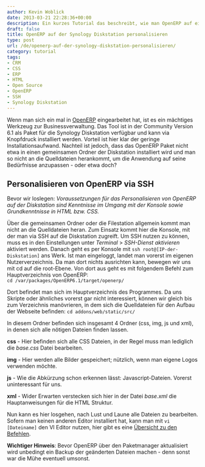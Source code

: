 ```yaml
---
author: Kevin Woblick
date: 2013-03-21 22:28:36+00:00
description: Ein kurzes Tutorial das beschreibt, wie man OpenERP auf einer Synology Diskstation personalisiert und seinen Wünschen anpassen kann.
draft: false
title: OpenERP auf der Synology Diskstation personalisieren
type: post
url: /de/openerp-auf-der-synology-diskstation-personalisieren/
category: tutorial
tags:
- CRM
- CSS
- ERP
- HTML
- Open Source
- OpenERP
- SSH
- Synology Diskstation
---
```


Wenn man sich ein mal in [OpenERP](https://www.openerp.com/de) eingearbeitet hat, ist es ein mächtiges Werkzeug zur Businessverwaltung. Das Tool ist in der Community Version 6.1 als Paket für die Synology Diskstation verfügbar und kann via Knopfdruck installiert werden. Vorteil ist hier klar der geringe Installationsaufwand. Nachteil ist jedoch, dass das OpenERP Paket nicht etwa in einen gemeinsamen Ordner der Diskstation installiert wird und man so nicht an die Quelldateien herankommt, um die Anwendung auf seine Bedürfnisse anzupassen - oder etwa doch?


## Personalisieren von OpenERP via SSH

Bevor wir loslegen: _Voraussetzungen für das Personalisieren von OpenERP auf der Diskstation sind Kenntnisse im Umgang mit der Konsole sowie Grundkenntnisse in HTML bzw. CSS._

Über die gemeinsamen Ordner oder die Filestation allgemein kommt man nicht an die Quelldateien heran. Zum Einsatz kommt hier die Konsole, mit der man via SSH auf die Diskstation zugreift. Um SSH nutzen zu können, muss es in den Einstellungen unter _Terminal_ > _SSH-Dienst aktivieren_ aktiviert werden. Danach geht es per Konsole mit `ssh root@[IP-der-Diskstation]` ans Werk. Ist man eingeloggt, landet man vorerst im eigenen Nutzerverzeichnis. Da man dort nichts ausrichten kann, bewegen wir uns mit cd auf die root-Ebene. Von dort aus geht es mit folgendem Befehl zum Hauptverzeichnis von OpenERP:
`cd /var/packages/OpenERP6.1/target/openerp/`

Dort befindet man sich im Hauptverzeichnis des Programmes. Da uns Skripte oder ähnliches vorerst gar nicht interessiert, können wir gleich bis zum Verzeichnis manövrieren, in dem sich die Quelldateien für den Aufbau der Webseite befinden:
`cd addons/web/static/src/`

In diesem Ordner befinden sich insgesamt 4 Ordner (css, img, js und xml), in denen sich alle nötigen Dateien finden lassen.

**css** - Hier befinden sich alle CSS Dateien, in der Regel muss man lediglich die _base.css_ Datei bearbeiten.

**img** - Hier werden alle Bilder gespeichert; nützlich, wenn man eigene Logos verwenden möchte.

**js** - Wie die Abkürzung schon erkennen lässt: Javascript-Dateien. Vorerst uninteressant für uns.

**xml** - Wider Erwarten verstecken sich hier in der Datei _base.xml_ die Hauptanweisungen für die HTML Struktur.

Nun kann es hier losgehen, nach Lust und Laune alle Dateien zu bearbeiten. Sofern man keinen anderen Editor installiert hat, kann man mit `vi [Dateiname]` den VI Editor nutzen, hier gibt es eine [Übersicht zu den Befehlen](http://www.cs.colostate.edu/helpdocs/vi.html).

**Wichtiger Hinweis**: Bevor OpenERP über den Paketmanager aktualisiert wird unbedingt ein Backup der geänderten Dateien machen - denn sonst war die Mühe eventuell umsonst.
